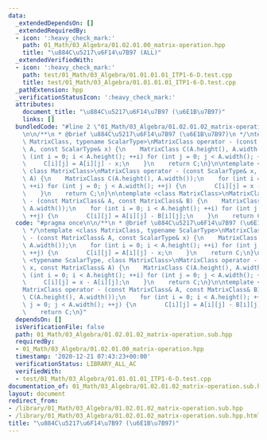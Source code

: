 ```yaml
---
data:
  _extendedDependsOn: []
  _extendedRequiredBy:
  - icon: ':heavy_check_mark:'
    path: 01_Math/03_Algebra/01.02.01.00_matrix-operation.hpp
    title: "\u884C\u5217\u6F14\u7B97 (ALL)"
  _extendedVerifiedWith:
  - icon: ':heavy_check_mark:'
    path: test/01_Math/03_Algebra/01.01.01.01_ITP1-6-D.test.cpp
    title: test/01_Math/03_Algebra/01.01.01.01_ITP1-6-D.test.cpp
  _pathExtension: hpp
  _verificationStatusIcon: ':heavy_check_mark:'
  attributes:
    document_title: "\u884C\u5217\u6F14\u7B97 (\u6E1B\u7B97)"
    links: []
  bundledCode: "#line 2 \"01_Math/03_Algebra/01.02.01.02_matrix-operation.sub.hpp\"\
    \n\n/**\n * @brief \u884C\u5217\u6F14\u7B97 (\u6E1B\u7B97)\n */\ntemplate <class\
    \ MatrixClass, typename ScalarType>\nMatrixClass operator - (const MatrixClass&\
    \ A, const ScalarType& x) {\n    MatrixClass C(A.height(), A.width());\n    for\
    \ (int i = 0; i < A.height(); ++i) for (int j = 0; j < A.width(); ++j) {\n   \
    \     C[i][j] = A[i][j] - x;\n    }\n    return C;\n}\n\ntemplate <typename ScalarType,\
    \ class MatrixClass>\nMatrixClass operator - (const ScalarType& x, const MatrixClass&\
    \ A) {\n    MatrixClass C(A.height(), A.width());\n    for (int i = 0; i < A.height();\
    \ ++i) for (int j = 0; j < A.width(); ++j) {\n        C[i][j] = x - A[i][j];\n\
    \    }\n    return C;\n}\n\ntemplate <class MatrixClass>\nMatrixClass operator\
    \ - (const MatrixClass& A, const MatrixClass& B) {\n    MatrixClass C(A.height(),\
    \ A.width());\n    for (int i = 0; i < A.height(); ++i) for (int j = 0; j < A.width();\
    \ ++j) {\n        C[i][j] = A[i][j] - B[i][j];\n    }\n    return C;\n}\n"
  code: "#pragma once\n\n/**\n * @brief \u884C\u5217\u6F14\u7B97 (\u6E1B\u7B97)\n\
    \ */\ntemplate <class MatrixClass, typename ScalarType>\nMatrixClass operator\
    \ - (const MatrixClass& A, const ScalarType& x) {\n    MatrixClass C(A.height(),\
    \ A.width());\n    for (int i = 0; i < A.height(); ++i) for (int j = 0; j < A.width();\
    \ ++j) {\n        C[i][j] = A[i][j] - x;\n    }\n    return C;\n}\n\ntemplate\
    \ <typename ScalarType, class MatrixClass>\nMatrixClass operator - (const ScalarType&\
    \ x, const MatrixClass& A) {\n    MatrixClass C(A.height(), A.width());\n    for\
    \ (int i = 0; i < A.height(); ++i) for (int j = 0; j < A.width(); ++j) {\n   \
    \     C[i][j] = x - A[i][j];\n    }\n    return C;\n}\n\ntemplate <class MatrixClass>\n\
    MatrixClass operator - (const MatrixClass& A, const MatrixClass& B) {\n    MatrixClass\
    \ C(A.height(), A.width());\n    for (int i = 0; i < A.height(); ++i) for (int\
    \ j = 0; j < A.width(); ++j) {\n        C[i][j] = A[i][j] - B[i][j];\n    }\n\
    \    return C;\n}"
  dependsOn: []
  isVerificationFile: false
  path: 01_Math/03_Algebra/01.02.01.02_matrix-operation.sub.hpp
  requiredBy:
  - 01_Math/03_Algebra/01.02.01.00_matrix-operation.hpp
  timestamp: '2020-12-21 07:43:23+00:00'
  verificationStatus: LIBRARY_ALL_AC
  verifiedWith:
  - test/01_Math/03_Algebra/01.01.01.01_ITP1-6-D.test.cpp
documentation_of: 01_Math/03_Algebra/01.02.01.02_matrix-operation.sub.hpp
layout: document
redirect_from:
- /library/01_Math/03_Algebra/01.02.01.02_matrix-operation.sub.hpp
- /library/01_Math/03_Algebra/01.02.01.02_matrix-operation.sub.hpp.html
title: "\u884C\u5217\u6F14\u7B97 (\u6E1B\u7B97)"
---
```

